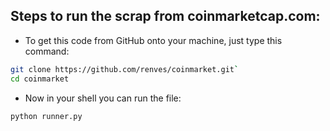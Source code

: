 ## Steps to run the scrap from coinmarketcap.com:

- To get this code from GitHub onto your machine, just type this command:

```sh
git clone https://github.com/renves/coinmarket.git`
cd coinmarket
```

- Now in your shell you can run the file:

```sh
python runner.py
```